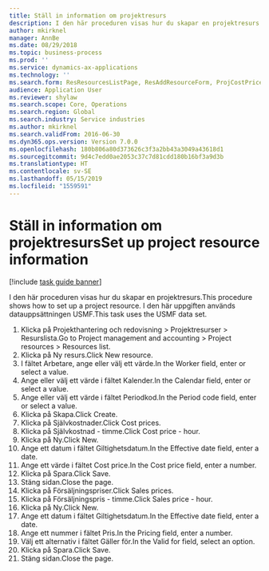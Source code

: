 ```yaml
---
title: Ställ in information om projektresurs
description: I den här proceduren visas hur du skapar en projektresurs.
author: mkirknel
manager: AnnBe
ms.date: 08/29/2018
ms.topic: business-process
ms.prod: ''
ms.service: dynamics-ax-applications
ms.technology: ''
ms.search.form: ResResourcesListPage, ResAddResourceForm, ProjCostPriceHour, ProjSalesPriceHour
audience: Application User
ms.reviewer: shylaw
ms.search.scope: Core, Operations
ms.search.region: Global
ms.search.industry: Service industries
ms.author: mkirknel
ms.search.validFrom: 2016-06-30
ms.dyn365.ops.version: Version 7.0.0
ms.openlocfilehash: 180b806a80d373626c3f3a2bb43a3049a43618d1
ms.sourcegitcommit: 9d4c7edd0ae2053c37c7d81cdd180b16bf3a9d3b
ms.translationtype: HT
ms.contentlocale: sv-SE
ms.lasthandoff: 05/15/2019
ms.locfileid: "1559591"
---
```

# <a name="set-up-project-resource-information"></a><span data-ttu-id="6ff15-103">Ställ in information om projektresurs</span><span class="sxs-lookup"><span data-stu-id="6ff15-103">Set up project resource information</span></span>

[!include [task guide banner](../../includes/task-guide-banner.md)]

<span data-ttu-id="6ff15-104">I den här proceduren visas hur du skapar en projektresurs.</span><span class="sxs-lookup"><span data-stu-id="6ff15-104">This procedure shows how to set up a project resource.</span></span> <span data-ttu-id="6ff15-105">I den här uppgiften används datauppsättningen USMF.</span><span class="sxs-lookup"><span data-stu-id="6ff15-105">This task uses the USMF data set.</span></span>

1. <span data-ttu-id="6ff15-106">Klicka på Projekthantering och redovisning > Projektresurser > Resurslista.</span><span class="sxs-lookup"><span data-stu-id="6ff15-106">Go to Project management and accounting > Project resources > Resources list.</span></span>
2. <span data-ttu-id="6ff15-107">Klicka på Ny resurs.</span><span class="sxs-lookup"><span data-stu-id="6ff15-107">Click New resource.</span></span>
3. <span data-ttu-id="6ff15-108">I fältet Arbetare, ange eller välj ett värde.</span><span class="sxs-lookup"><span data-stu-id="6ff15-108">In the Worker field, enter or select a value.</span></span>
4. <span data-ttu-id="6ff15-109">Ange eller välj ett värde i fältet Kalender.</span><span class="sxs-lookup"><span data-stu-id="6ff15-109">In the Calendar field, enter or select a value.</span></span>
5. <span data-ttu-id="6ff15-110">Ange eller välj ett värde i fältet Periodkod.</span><span class="sxs-lookup"><span data-stu-id="6ff15-110">In the Period code field, enter or select a value.</span></span>
6. <span data-ttu-id="6ff15-111">Klicka på Skapa.</span><span class="sxs-lookup"><span data-stu-id="6ff15-111">Click Create.</span></span>
7. <span data-ttu-id="6ff15-112">Klicka på Självkostnader.</span><span class="sxs-lookup"><span data-stu-id="6ff15-112">Click Cost prices.</span></span>
8. <span data-ttu-id="6ff15-113">Klicka på Självkostnad - timme.</span><span class="sxs-lookup"><span data-stu-id="6ff15-113">Click Cost price - hour.</span></span>
9. <span data-ttu-id="6ff15-114">Klicka på Ny.</span><span class="sxs-lookup"><span data-stu-id="6ff15-114">Click New.</span></span>
10. <span data-ttu-id="6ff15-115">Ange ett datum i fältet Giltighetsdatum.</span><span class="sxs-lookup"><span data-stu-id="6ff15-115">In the Effective date field, enter a date.</span></span>
11. <span data-ttu-id="6ff15-116">Ange ett värde i fältet Cost price.</span><span class="sxs-lookup"><span data-stu-id="6ff15-116">In the Cost price field, enter a number.</span></span>
12. <span data-ttu-id="6ff15-117">Klicka på Spara.</span><span class="sxs-lookup"><span data-stu-id="6ff15-117">Click Save.</span></span>
13. <span data-ttu-id="6ff15-118">Stäng sidan.</span><span class="sxs-lookup"><span data-stu-id="6ff15-118">Close the page.</span></span>
14. <span data-ttu-id="6ff15-119">Klicka på Försäljningspriser.</span><span class="sxs-lookup"><span data-stu-id="6ff15-119">Click Sales prices.</span></span>
15. <span data-ttu-id="6ff15-120">Klicka på Försäljningspris - timme.</span><span class="sxs-lookup"><span data-stu-id="6ff15-120">Click Sales price - hour.</span></span>
16. <span data-ttu-id="6ff15-121">Klicka på Ny.</span><span class="sxs-lookup"><span data-stu-id="6ff15-121">Click New.</span></span>
17. <span data-ttu-id="6ff15-122">Ange ett datum i fältet Giltighetsdatum.</span><span class="sxs-lookup"><span data-stu-id="6ff15-122">In the Effective date field, enter a date.</span></span>
18. <span data-ttu-id="6ff15-123">Ange ett nummer i fältet Pris.</span><span class="sxs-lookup"><span data-stu-id="6ff15-123">In the Pricing field, enter a number.</span></span>
19. <span data-ttu-id="6ff15-124">Välj ett alternativ i fältet Gäller för.</span><span class="sxs-lookup"><span data-stu-id="6ff15-124">In the Valid for field, select an option.</span></span>
20. <span data-ttu-id="6ff15-125">Klicka på Spara.</span><span class="sxs-lookup"><span data-stu-id="6ff15-125">Click Save.</span></span>
21. <span data-ttu-id="6ff15-126">Stäng sidan.</span><span class="sxs-lookup"><span data-stu-id="6ff15-126">Close the page.</span></span>


